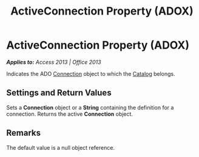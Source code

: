 ﻿---
title: ActiveConnection Property (ADOX)
TOCTitle: ActiveConnection Property (ADOX)
ms:assetid: c1d90eca-9d62-4d7e-c275-5094e914ecb4
ms:mtpsurl: https://msdn.microsoft.com/en-us/library/JJ249945(v=office.15)
ms:contentKeyID: 48547539
ms.date: 09/18/2015
mtps_version: v=office.15
---

# ActiveConnection Property (ADOX)


_**Applies to:** Access 2013 | Office 2013_

Indicates the ADO [Connection](connection-object-ado.md) object to which the [Catalog](catalog-object-adox.md) belongs.

## Settings and Return Values

Sets a **Connection** object or a **String** containing the definition for a connection. Returns the active **Connection** object.

## Remarks

The default value is a null object reference.

